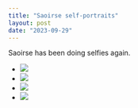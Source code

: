 ```yaml
---
title: "Saoirse self-portraits"
layout: post
date: "2023-09-29"
---
```


Saoirse has been doing selfies again.

- ![](/assets/images/2023/20230929_1818498781309278949151246-2-768x1024.jpg)
- ![](/assets/images/2023/20230929_1820002770319466676797143-2-768x1024.jpg)
- ![](/assets/images/2023/20230929_1820078241046084986643074-768x1024.jpg)
- ![](/assets/images/2023/20230929_1822176998636993197631395-3-768x1024.jpg)
